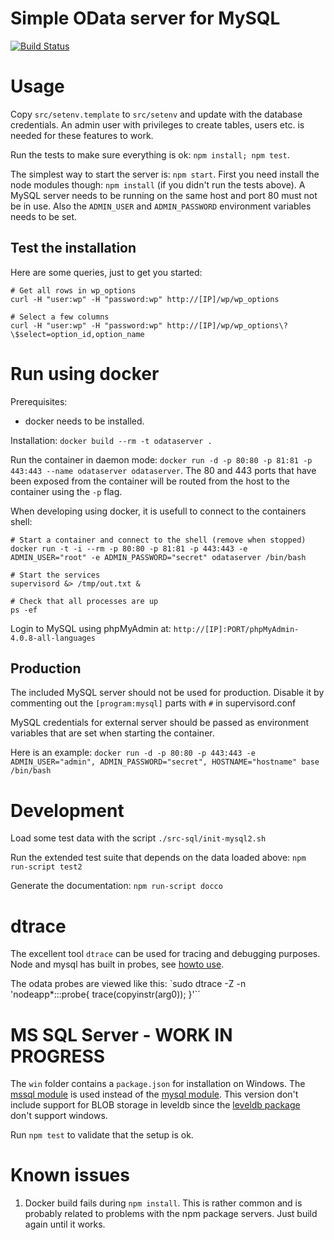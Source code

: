 Simple OData server for MySQL
==============================


[![Build Status][travis-image]][travis-url]

Usage
======

Copy `src/setenv.template` to `src/setenv` and update with the database
credentials. An admin user with privileges to create tables, users etc. is
needed for these features to work.

Run the tests to make sure everything is ok: `npm install; npm test`.

The simplest way to start the server is: `npm start`. First you need install
the node modules though: `npm install` (if you didn't run the tests above).
A MySQL server needs to be running on
the same host and port 80 must not be in use. Also the `ADMIN_USER` and
`ADMIN_PASSWORD` environment variables needs to be set.


Test the installation
---------------------

Here are some queries, just to get you started:

    # Get all rows in wp_options
    curl -H "user:wp" -H "password:wp" http://[IP]/wp/wp_options

    # Select a few columns
    curl -H "user:wp" -H "password:wp" http://[IP]/wp/wp_options\?\$select=option_id,option_name


Run using docker
===============

Prerequisites:

 * docker needs to be installed.

Installation: `docker build --rm -t odataserver .`

Run the container in daemon mode: `docker run -d -p 80:80 -p 81:81 -p 443:443 --name odataserver odataserver`.
The 80 and 443 ports that have been exposed from the container will be routed from the host to the container
using the `-p` flag.

When developing using docker, it is usefull to connect to the containers shell:

    # Start a container and connect to the shell (remove when stopped)
    docker run -t -i --rm -p 80:80 -p 81:81 -p 443:443 -e ADMIN_USER="root" -e ADMIN_PASSWORD="secret" odataserver /bin/bash

    # Start the services
    supervisord &> /tmp/out.txt &

    # Check that all processes are up
    ps -ef


Login to MySQL using phpMyAdmin at: `http://[IP]:PORT/phpMyAdmin-4.0.8-all-languages`


Production
----------

The included MySQL server should not be used for production. Disable it by commenting out the
`[program:mysql]` parts with `#` in supervisord.conf

MySQL credentials for external server should be passed as environment variables that are set when starting the container.

Here is an example: `docker run -d -p 80:80 -p 443:443 -e ADMIN_USER="admin", ADMIN_PASSWORD="secret", HOSTNAME="hostname" base /bin/bash`


Development
===========

Load some test data with the script `./src-sql/init-mysql2.sh`

Run the extended test suite that depends on the data loaded above:
`npm run-script test2`

Generate the documentation: `npm run-script docco`


dtrace
======

The excellent tool `dtrace` can be used for tracing and debugging purposes.
Node and mysql has built in probes, see [howto use](tests/DTRACE.md).

The odata probes are viewed like this:
`sudo dtrace -Z -n 'nodeapp*:::probe{ trace(copyinstr(arg0)); }'``


MS SQL Server - WORK IN PROGRESS
=================================

The `win` folder contains a `package.json` for installation on Windows. The
[mssql module](https://www.npmjs.org/package/mssql) is used instead of the
[mysql module](https://www.npmjs.org/package/mysql). This version don't include support
for BLOB storage in leveldb since the [leveldb package](https://www.npmjs.org/package/leveldb)  
don't support windows.

Run `npm test` to validate that the setup is ok.


Known issues
============

1. Docker build fails during `npm install`. This is rather common and is probably related to problems with the npm package servers. Just build again until it works.


[travis-image]: https://img.shields.io/travis/gizur/odataserver.svg?style=flat
[travis-url]: https://travis-ci.org/gizur/odataserver
